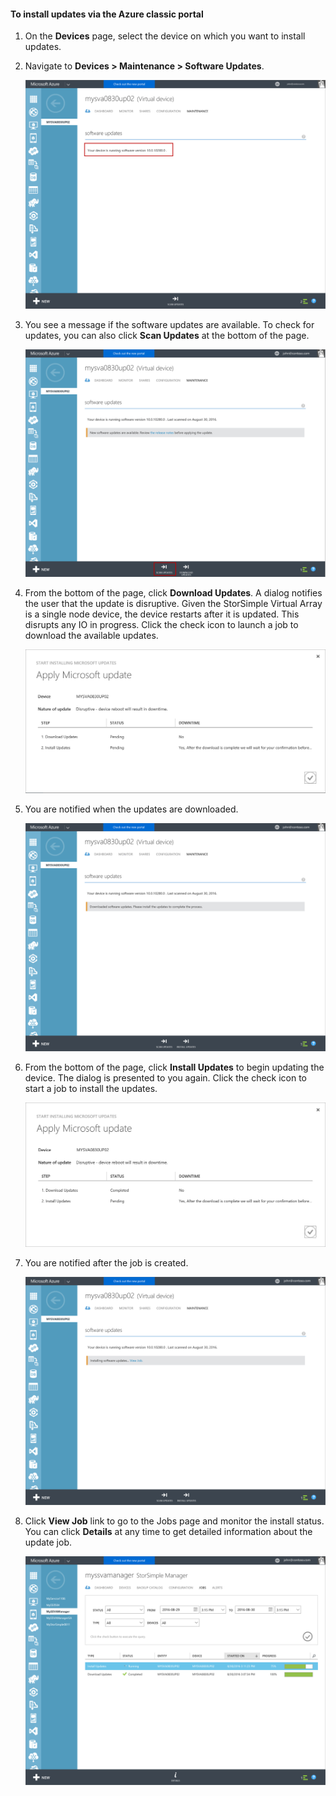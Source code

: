 <!--author=alkohli last changed: 09/02/16 -->

#### <a name="to-install-updates-via-the-azure-classic-portal"></a>To install updates via the Azure classic portal

1. On the **Devices** page, select the device on which you want to install updates.

2. Navigate to **Devices > Maintenance > Software Updates**.

    ![update device](../includes/media/storsimple-ova-install-update-via-portal/azupdate1m.png)  

3. You see a message if the software updates are available. To check for updates, you can also click **Scan Updates** at the bottom of the page.

    ![update device](../includes/media/storsimple-ova-install-update-via-portal/azupdate2m.png)

4. From the bottom of the page, click **Download Updates**. A dialog notifies the user that the update is disruptive. Given the StorSimple Virtual Array is a single node device, the device restarts after it is updated. This disrupts any IO in progress. Click the check icon to launch a job to download the available updates. 

    ![update device](../includes/media/storsimple-ova-install-update-via-portal/azupdate3m.png)

5. You are notified when the updates are downloaded. 

    ![update device](../includes/media/storsimple-ova-install-update-via-portal/azupdate6m.png)

6. From the bottom of the page, click **Install Updates** to begin updating the device. The dialog is presented to you again. Click the check icon to start a job to install the updates. 

    ![update device](../includes/media/storsimple-ova-install-update-via-portal/azupdate7m.png) 

7. You are notified after the job is created. 

    ![update device](../includes/media/storsimple-ova-install-update-via-portal/azupdate8m.png)

8. Click **View Job** link to go to the Jobs page and monitor the install status. You can click **Details** at any time to get detailed information about the update job. 

    ![update device](../includes/media/storsimple-ova-install-update-via-portal/azupdate9m.png)

<!--HONumber=Oct16_HO2-->


